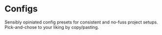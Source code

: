 # Configs

Sensibly opiniated config presets for consistent and no-fuss project setups. Pick-and-chose to your liking by copy/pasting.
